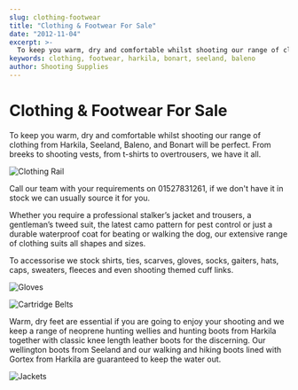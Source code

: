 ```yaml
---
slug: clothing-footwear
title: "Clothing & Footwear For Sale"
date: "2012-11-04"
excerpt: >-
  To keep you warm, dry and comfortable whilst shooting our range of clothing from Harkila, Seeland, Baleno, and Bonart will be perfect.
keywords: clothing, footwear, harkila, bonart, seeland, baleno
author: Shooting Supplies
---
```


# **Clothing & Footwear For Sale**

To keep you warm, dry and comfortable whilst shooting our range of clothing from Harkila, Seeland, Baleno, and Bonart will be perfect. From breeks to shooting vests, from t-shirts to overtrousers, we have it all.

![Clothing Rail](https://res.cloudinary.com/shooting-supplies/image/upload/v1573564111/DSC_0158_jorr8g_lgvqtp-1_o85bcz.jpg)

Call our team with your requirements on 01527831261, if we don't have it in stock we can usually source it for you.

Whether you require a professional stalker’s jacket and trousers, a gentleman’s tweed suit, the latest camo pattern for pest control or just a durable waterproof coat for beating or walking the dog, our extensive range of clothing suits all shapes and sizes.

To accessorise we stock shirts, ties, scarves, gloves, socks, gaiters, hats, caps, sweaters, fleeces and even shooting themed cuff links.

![Gloves](https://res.cloudinary.com/shooting-supplies/image/upload/v1573564107/DSC_0154_gdkwzc_l3mcbc-1_xxwmzb.jpg)

![Cartridge Belts](https://res.cloudinary.com/shooting-supplies/image/upload/v1573564104/DSC_0155_mlryds_ee7max-1_sqa8gw.jpg)

Warm, dry feet are essential if you are going to enjoy your shooting and we keep a range of neoprene hunting wellies and hunting boots from Harkila together with classic knee length leather boots for the discerning. Our wellington boots from Seeland and our walking and hiking boots lined with Gortex from Harkila are guaranteed to keep the water out.

![Jackets](https://res.cloudinary.com/shooting-supplies/image/upload/v1573564132/DSC_0048_nvuxo5_mnwatb-1_daplg4.jpg)
